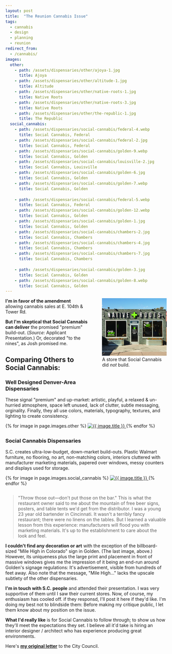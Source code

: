 ```yaml
---
layout: post
title:  "The Reunion Cannabis Issue"
tags:   
  - cannabis
  - design
  - planning
  - reunion
redirect_from:
  - /cannabis/
images:
  other:
    - path: /assets/dispensaries/other/ajoya-1.jpg
      title: Ajoya
    - path: /assets/dispensaries/other/altitude-1.jpg
      title: Altitude
    - path: /assets/dispensaries/other/native-roots-1.jpg
      title: Native Roots
    - path: /assets/dispensaries/other/native-roots-3.jpg
      title: Native Roots
    - path: /assets/dispensaries/other/the-republic-1.jpg
      title: The Republic
  social_cannabis:
    - path: /assets/dispensaries/social-cannabis/federal-4.webp
      title: Social Cannabis, Federal
    - path: /assets/dispensaries/social-cannabis/federal-2.jpg
      title: Social Cannabis, Federal
    - path: /assets/dispensaries/social-cannabis/golden-9.webp
      title: Social Cannabis, Golden
    - path: /assets/dispensaries/social-cannabis/louisville-2.jpg
      title: Social Cannabis, Louisville
    - path: /assets/dispensaries/social-cannabis/golden-6.jpg
      title: Social Cannabis, Golden
    - path: /assets/dispensaries/social-cannabis/golden-7.webp
      title: Social Cannabis, Golden

    - path: /assets/dispensaries/social-cannabis/federal-5.webp
      title: Social Cannabis, Federal
    - path: /assets/dispensaries/social-cannabis/golden-12.webp
      title: Social Cannabis, Golden
    - path: /assets/dispensaries/social-cannabis/golden-1.jpg
      title: Social Cannabis, Golden
    - path: /assets/dispensaries/social-cannabis/chambers-2.jpg
      title: Social Cannabis, Chambers
    - path: /assets/dispensaries/social-cannabis/chambers-4.jpg
      title: Social Cannabis, Chambers
    - path: /assets/dispensaries/social-cannabis/chambers-7.jpg
      title: Social Cannabis, Chambers
  
    - path: /assets/dispensaries/social-cannabis/golden-3.jpg
      title: Social Cannabis, Golden
    - path: /assets/dispensaries/social-cannabis/golden-8.webp
      title: Social Cannabis, Golden
---
```


<figure style="width: 40%; display: inline; float: right; margin: 0 0 3em 3em">
  <img src="/assets/dispensaries/other/native-roots-highlands.jpg" alt="An example of a store that Social Cannabis did NOT build.">
  <br>
  <figcaption>A store that Social Cannabis did <i>not</i> build.</figcaption>
</figure>


**I'm in favor of the amendment** allowing cannabis sales at E. 104th & Tower Rd.

**But I'm skeptical that Social Cannabis can
deliver** the promised "premium" build-out. (_Source:_ Applicant Presentation.) Or,
decorated "to the nines", as Josh promised me.


## Comparing Others to Social Cannabis:

### Well Designed Denver-Area Dispensaries

These signal "premium" and up-market:
artistic, playful, a relaxed & un-hurried atmosphere,
space left unused, lack of clutter, subtle messaging, orginality.
Finally, they all use colors, materials, typography, textures, and lighting
to create consistency.

<div class="gallery" style="margin-bottom: 2em">
  {% for image in page.images.other %}
    <a href="{{ image.path }}" title="{{ image.title }}">
      <img src="{{ image.path }}" alt="{{ image.title }}"/>
    </a>
  {% endfor %}
</div>

### Social Cannabis Dispensaries

S.C. creates ultra-low-budget, down-market build-outs. Plastic Walmart furniture, no flooring, no art,
non-matching colors, interiors cluttered with manufacturer marketing materials, 
papered over windows, messy counters and displays used for storage.


<div class="gallery" style="margin-bottom: 2em">
  {% for image in page.images.social_cannabis %}
    <a href="{{ image.path }}" title="{{ image.title }}">
      <img src="{{ image.path }}" alt="{{ image.title }}"/>
    </a>
  {% endfor %}
</div>

> "Throw those out—don't put those on the bar." This is what the restaurant owner said to me
> about the mountain of free beer signs, posters, and table tents we'd get from the distributor. 
> I was a young 23 year old bartender in Cincinnati. It wasn't a terribly fancy restaurant; 
> there were no linens on the tables. But I learned a valuable lesson from this experience: 
> manufacturers will flood you with marketing materials. It's up to the establishment to
> care about the look and feel.

**I couldn't find any decoration or art** with the exception of the billboard-sized "Mile High in Colorado" 
sign in Golden. (The last image, above.) However, its uniqueness plus the large print and placement in front of massive windows gives me 
the impression of it being an end-run around Golden's signage regulations: It's advertisement, visible 
from hundreds of feet away. Also note that the message, "Mile High…" lacks the upscale subtlety of the 
other dispensaries.

**I'm in touch with S.C. people** and attended their presentation. 
I was very supportive of them until I saw their current stores.
Now, of course, my enthusiasm has cooled off.
if they responsd, I'll post it here if they'd like. 
I'm doing my best not to blindside them:
Before making my critique public, I let them
know about my position on the issue.

**What I'd really like** is for Social Cannabis to follow through; 
to show us how they'll meet the expectations they set. I believe all it'd take
is hiring an interior designer / architect who has experience producing great
environments.

Here's **<a href="/assets/letter.pdf">my original letter</a>** to the City Council.
